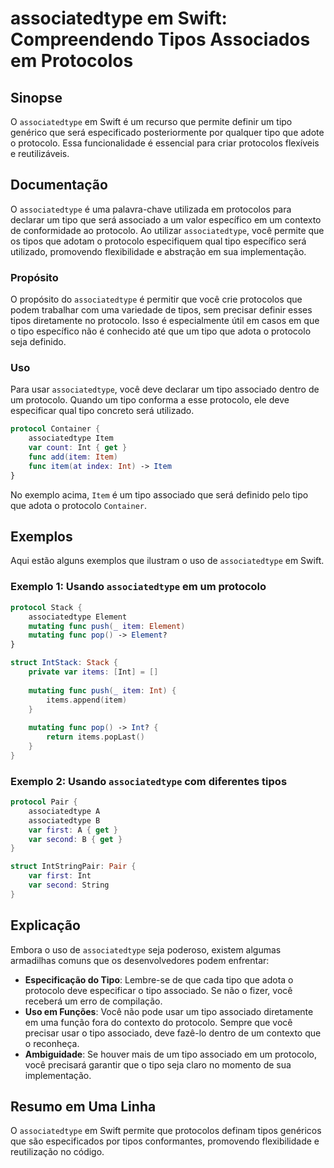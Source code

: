 <!--
Meta Description: # associatedtype em Swift: Compreendendo Tipos Associados em Protocolos ## Sinopse O `associatedtype` em Swift é um recurso que permite definir um tip...
Meta Keywords: que, tipo, associatedtype, protocolo, item
-->

# associatedtype em Swift: Compreendendo Tipos Associados em Protocolos

## Sinopse
O `associatedtype` em Swift é um recurso que permite definir um tipo genérico que será especificado posteriormente por qualquer tipo que adote o protocolo. Essa funcionalidade é essencial para criar protocolos flexíveis e reutilizáveis.

## Documentação
O `associatedtype` é uma palavra-chave utilizada em protocolos para declarar um tipo que será associado a um valor específico em um contexto de conformidade ao protocolo. Ao utilizar `associatedtype`, você permite que os tipos que adotam o protocolo especifiquem qual tipo específico será utilizado, promovendo flexibilidade e abstração em sua implementação.

### Propósito
O propósito do `associatedtype` é permitir que você crie protocolos que podem trabalhar com uma variedade de tipos, sem precisar definir esses tipos diretamente no protocolo. Isso é especialmente útil em casos em que o tipo específico não é conhecido até que um tipo que adota o protocolo seja definido.

### Uso
Para usar `associatedtype`, você deve declarar um tipo associado dentro de um protocolo. Quando um tipo conforma a esse protocolo, ele deve especificar qual tipo concreto será utilizado.

```swift
protocol Container {
    associatedtype Item
    var count: Int { get }
    func add(item: Item)
    func item(at index: Int) -> Item
}
```

No exemplo acima, `Item` é um tipo associado que será definido pelo tipo que adota o protocolo `Container`.

## Exemplos
Aqui estão alguns exemplos que ilustram o uso de `associatedtype` em Swift.

### Exemplo 1: Usando `associatedtype` em um protocolo
```swift
protocol Stack {
    associatedtype Element
    mutating func push(_ item: Element)
    mutating func pop() -> Element?
}

struct IntStack: Stack {
    private var items: [Int] = []
    
    mutating func push(_ item: Int) {
        items.append(item)
    }
    
    mutating func pop() -> Int? {
        return items.popLast()
    }
}
```

### Exemplo 2: Usando `associatedtype` com diferentes tipos
```swift
protocol Pair {
    associatedtype A
    associatedtype B
    var first: A { get }
    var second: B { get }
}

struct IntStringPair: Pair {
    var first: Int
    var second: String
}
```

## Explicação
Embora o uso de `associatedtype` seja poderoso, existem algumas armadilhas comuns que os desenvolvedores podem enfrentar:

- **Especificação do Tipo**: Lembre-se de que cada tipo que adota o protocolo deve especificar o tipo associado. Se não o fizer, você receberá um erro de compilação.
- **Uso em Funções**: Você não pode usar um tipo associado diretamente em uma função fora do contexto do protocolo. Sempre que você precisar usar o tipo associado, deve fazê-lo dentro de um contexto que o reconheça.
- **Ambiguidade**: Se houver mais de um tipo associado em um protocolo, você precisará garantir que o tipo seja claro no momento de sua implementação.

## Resumo em Uma Linha
O `associatedtype` em Swift permite que protocolos definam tipos genéricos que são especificados por tipos conformantes, promovendo flexibilidade e reutilização no código.